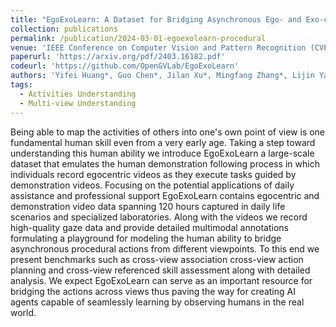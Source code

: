 ```yaml
---
title: "EgoExoLearn: A Dataset for Bridging Asynchronous Ego- and Exo-centric View of Procedural Activities in Real World"
collection: publications
permalink: /publication/2024-03-01-egoexolearn-procedural
venue: 'IEEE Conference on Computer Vision and Pattern Recognition (CVPR)'
paperurl: 'https://arxiv.org/pdf/2403.16182.pdf'
codeurl: 'https://github.com/OpenGVLab/EgoExoLearn'
authors: 'Yifei Huang*, Guo Chen*, Jilan Xu*, Mingfang Zhang*, Lijin Yang, Baoqi Pei, Hongjie Zhang, Lu Dong, Yali Wang, Limin Wang, Yu Qiao'
tags:
  - Activities Understanding
  - Multi-view Understanding
---
```


Being able to map the activities of others into one's own point of view is one fundamental human skill even from a very early age. Taking a step toward understanding this human ability we introduce EgoExoLearn a large-scale dataset that emulates the human demonstration following process in which individuals record egocentric videos as they execute tasks guided by demonstration videos. Focusing on the potential applications of daily assistance and professional support EgoExoLearn contains egocentric and demonstration video data spanning 120 hours captured in daily life scenarios and specialized laboratories. Along with the videos we record high-quality gaze data and provide detailed multimodal annotations formulating a playground for modeling the human ability to bridge asynchronous procedural actions from different viewpoints. To this end we present benchmarks such as cross-view association cross-view action planning and cross-view referenced skill assessment along with detailed analysis. We expect EgoExoLearn can serve as an important resource for bridging the actions across views thus paving the way for creating AI agents capable of seamlessly learning by observing humans in the real world.